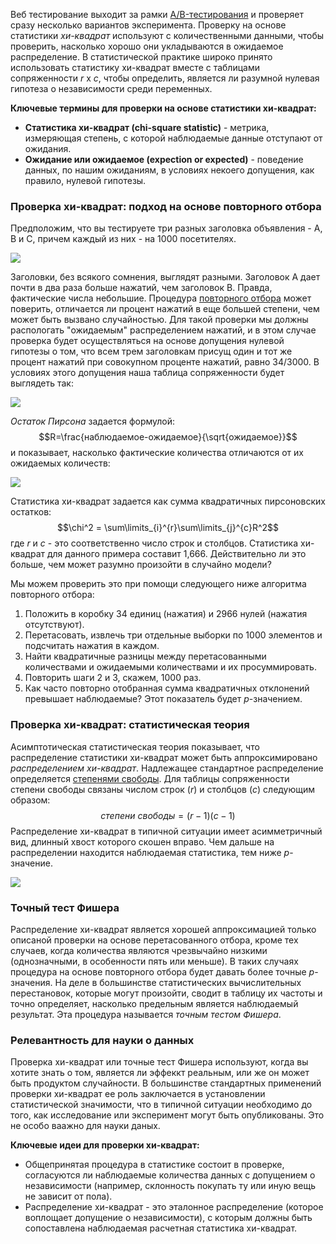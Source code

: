 Веб тестирование выходит за рамки [A/B-тестирования](Практическая%20статистика/Статистические%20эксперименты%20и%20проверка%20значимости/AB-тестирование) и проверяет сразу несколько вариантов эксперимента. Проверку на основе статистики *хи-квадрат* используют с количественными данными, чтобы проверить, насколько хорошо они укладываются в ожидаемое распределение. В статистической практике широко принято использовать статистику хи-квадрат вместе с таблицами сопряженности $r$ x $c$, чтобы определить, является ли разумной нулевая гипотеза о независимости среди переменных.

**Ключевые термины для проверки на основе статистики хи-квадрат:**

* **Статистика хи-квадрат (chi-square statistic)** - метрика, измеряющая степень, с которой наблюдаемые данные отступают от ожидания.
* **Ожидание или ожидаемое (expection or expected)** - поведение данных, по нашим ожиданиям, в условиях некоего допущения, как правило, нулевой гипотезы.

### Проверка хи-квадрат: подход на основе повторного отбора

Предположим, что вы тестируете три разных заголовка объявления - A, B и C, причем каждый из них - на 1000 посетителях.

<img src="https://i.imgur.com/cIRTR1j.png">

Заголовки, без всякого сомнения, выглядят разными. Заголовок A дает почти в два раза больше нажатий, чем заголовок B. Правда, фактические числа небольшие. Процедура [повторного отбора](Практическая%20статистика/Статистические%20эксперименты%20и%20проверка%20значимости/Повторный%20отбор) может поверить, отличается ли процент нажатий в еще большей степени, чем может быть вызвано случайностью. Для такой проверки мы должны распологать "ожидаемым" распределением нажатий, и в этом случае проверка будет осуществляться на основе допущения нулевой гипотезы о том, что всем трем заголовкам присущ один и тот же процент нажатий при совокупном проценте нажатий, равно 34/3000. В условиях этого допущения наша таблица сопряженности будет выглядеть так:

<img src="https://i.imgur.com/aTsvHjD.png">

*Остаток Пирсона* задается формулой:
$$R=\frac{наблюдаемое-ожидаемое}{\sqrt{ожидаемое}}$$
и показывает, насколько фактические количества отличаются от их ожидаемых количеств:

<img src="https://i.imgur.com/3w4vblA.png">

Статистика хи-квадрат задается как сумма квадратичных пирсоновских остатков:
$$\chi^2 = \sum\limits_{i}^{r}\sum\limits_{j}^{c}R^2$$
где $r$ и $c$ - это соответственно число строк и столбцов. Статистика хи-квадрат для данного примера составит 1,666. Действительно ли это больше, чем может разумно произойти в случайно модели?

Мы можем проверить это при помощи следующего ниже алгоритма повторного отбора:

1. Положить в коробку 34 единиц (нажатия) и 2966 нулей (нажатия отсутствуют).
2. Перетасовать, извлечь три отдельные выборки по 1000 элементов и подсчитать нажатия в каждом.
3. Найти квадратичные разницы между перетасованными количествами и ожидаемыми количествами и их просуммировать.
4. Повторить шаги 2 и 3, скажем, 1000 раз.
5. Как часто повторно отобранная сумма квадратичных отклонений превышает наблюдаемые? Этот показатель будет $p$-значением.


### Проверка хи-квадрат: статистическая теория

Асимптотическая статистическая теория показывает, что распределение статистики хи-квадрат может быть аппроксимировано *распределением хи-квадрат*. Надлежащее стандартное распределение определяется [степенями свободы](Практическая%20статистика/Статистические%20эксперименты%20и%20проверка%20значимости/Повторный%20отбор). Для таблицы сопряженности степени свободы связаны числом строк ($r$) и столбцов ($c$) следующим образом:
$$степени~свободы=(r-1)(c-1)$$
Распределение хи-квадрат в типичной ситуации имеет асимметричный вид, длинный хвост которого скошен вправо. Чем дальше на распределении находится наблюдаемая статистика, тем ниже $p$-значение.

<img src="https://i.imgur.com/KEVHCLe.png">

### Точный тест Фишера

Распределение хи-квадрат является хорошей аппроксимацией только описаной проверки на основе перетасованного отбора, кроме тех случаев, когда количества являются чрезвычайно низкими (однозначными, в особенности пять или меньше). В таких случаях процедура на основе повторного отбора будет давать более точные $p$-значения. На деле в большинстве статистических вычислительных перестановок, которые могут произойти, сводит в таблицу их частоты и точно определяет, насколько предельным является наблюдаемый результат. Эта процедура называется *точным тестом Фишера*.

### Релевантность для науки о данных

Проверка хи-квадрат или точные тест Фишера используют, когда вы хотите знать о том, является ли эффеккт реальным, или же он может быть продуктом случайности. В большинстве стандартных применений проверки хи-квадрат ее роль заключается в установлении статистической значимости, что в типичной ситуации необходимо до того, как исследование или эксперимент могут быть опубликованы. Это не особо ваажно для науки даных.

**Ключевые идеи для проверки хи-квадрат:**

* Общепринятая процедура в статистике состоит в проверке, согласуются ли наблюдаемые количества данных с допущением о независимости (например, склонность покупать ту или иную вещь не зависит от пола).
* Распределение хи-квадрат - это эталонное распределение (которое воплощает допущение о независимости), с которым должны быть сопоставлена наблюдаемая расчетная статистика хи-квадрат.